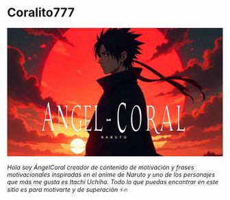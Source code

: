# Coralito777


<img src='https://github.com/AngelCoral/angelcoral/blob/main/freepik__a-banner-featuring-itachi-uchiha-with-a-red-and-bl__32769.png' width='1500px' height='300px'/>


_Hola soy ÁngelCoral creador de contenido de motivación y frases motivacionales inspiradas en el anime de Naruto y uno de los personajes que más me gusta es Itachi Uchiha. 
Todo lo que puedas encontrar en este sitio es para motivarte y de superación_ ⚡🔥



